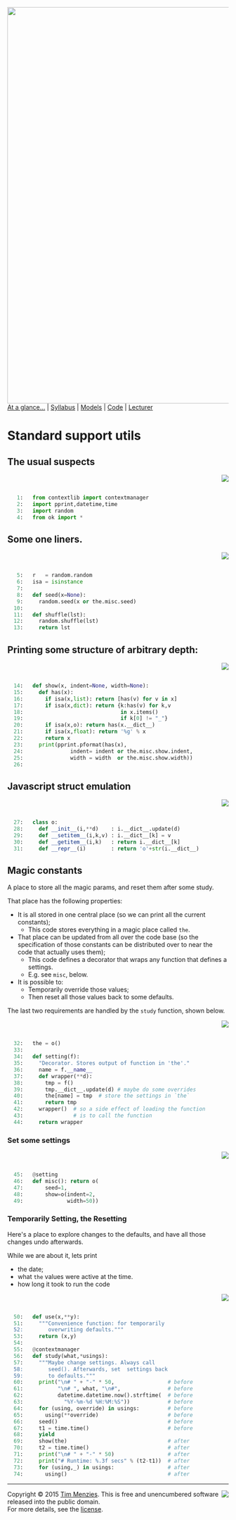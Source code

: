 [<img width=900 src="https://raw.githubusercontent.com/txt/mase/master/img/banner1.png">](https://github.com/txt/mase/blob/master/README.md)   
[At a glance...](https://github.com/txt/mase/blob/master/OVERVIEW.md) |
[Syllabus](https://github.com/txt/mase/blob/master/SYLLABUS.md) |
[Models](https://github.com/txt/mase/blob/master/MODELS.md) |
[Code](https://github.com/txt/mase/tree/master/src) |
[Lecturer](http://menzies.us) 



# Standard support utils

## The usual suspects

<a href="gadgets0.py#L12-L15"><img align=right src="http://www.hungarianreference.com/i/arrow_out.gif"></a><br clear=all>
```python

   1:   from contextlib import contextmanager
   2:   import pprint,datetime,time
   3:   import random
   4:   from ok import *
```

## Some one liners.

<a href="gadgets0.py#L21-L29"><img align=right src="http://www.hungarianreference.com/i/arrow_out.gif"></a><br clear=all>
```python

   5:   r   = random.random
   6:   isa = isinstance
   7:   
   8:   def seed(x=None):
   9:     random.seed(x or the.misc.seed)
  10:   
  11:   def shuffle(lst):
  12:     random.shuffle(lst)
  13:     return lst
```

## Printing some structure of arbitrary depth:

<a href="gadgets0.py#L35-L47"><img align=right src="http://www.hungarianreference.com/i/arrow_out.gif"></a><br clear=all>
```python

  14:   def show(x, indent=None, width=None):
  15:     def has(x):
  16:       if isa(x,list): return [has(v) for v in x]
  17:       if isa(x,dict): return {k:has(v) for k,v
  18:                               in x.items()
  19:                               if k[0] != "_"}
  20:       if isa(x,o): return has(x.__dict__)
  21:       if isa(x,float): return '%g' % x
  22:       return x
  23:     print(pprint.pformat(has(x),
  24:               indent= indent or the.misc.show.indent,
  25:               width = width  or the.misc.show.width))
  26:   
```

## Javascript struct emulation

<a href="gadgets0.py#L53-L57"><img align=right src="http://www.hungarianreference.com/i/arrow_out.gif"></a><br clear=all>
```python

  27:   class o:
  28:     def __init__(i,**d)    : i.__dict__.update(d)
  29:     def __setitem__(i,k,v) : i.__dict__[k] = v
  30:     def __getitem__(i,k)   : return i.__dict__[k]
  31:     def __repr__(i)        : return 'o'+str(i.__dict__)
```

## Magic constants

A place to store all the magic params, and reset
them after some study.

That place has the following properties:

+ It is all stored in one central place (so we
  can print all the current constants);
  + This code stores everything in a magic place called `the`.
+ That place can be updated from all over the code base
  (so the specification of those constants can be
  distributed over to near the code that actually uses them);
  + This code defines a decorator that wraps any function
    that defines a settings.
  + E.g. see `misc`, below.
+ It is possible to:
   + Temporarily override those values;
   + Then reset all those values back to
     some defaults.

The last two requirements are handled by the `study`
function, shown below.

<a href="gadgets0.py#L85-L97"><img align=right src="http://www.hungarianreference.com/i/arrow_out.gif"></a><br clear=all>
```python

  32:   the = o()
  33:   
  34:   def setting(f):
  35:     "Decorator. Stores output of function in 'the'."
  36:     name = f.__name__
  37:     def wrapper(**d):
  38:       tmp = f()
  39:       tmp.__dict__.update(d) # maybe do some overrides
  40:       the[name] = tmp  # store the settings in `the`
  41:       return tmp
  42:     wrapper()  # so a side effect of loading the function
  43:                # is to call the function
  44:     return wrapper
```

### Set some settings

<a href="gadgets0.py#L103-L107"><img align=right src="http://www.hungarianreference.com/i/arrow_out.gif"></a><br clear=all>
```python

  45:   @setting
  46:   def misc(): return o(
  47:       seed=1,
  48:       show=o(indent=2,
  49:              width=50))
```

### Temporarily Setting, the Resetting

Here's a place to explore changes to the defaults, and have
all those changes undo afterwards.

While we are about it, lets print

+ the date;
+ what  `the` values were active at the time. 
+ how long it took to run the code

<a href="gadgets0.py#L122-L146"><img align=right src="http://www.hungarianreference.com/i/arrow_out.gif"></a><br clear=all>
```python

  50:   def use(x,**y):
  51:     """Convenience function: for temporarily 
  52:        overwriting defaults."""
  53:     return (x,y)
  54:   
  55:   @contextmanager
  56:   def study(what,*usings):
  57:     """Maybe change settings. Always call 
  58:        seed(). Afterwards, set  settings back 
  59:        to defaults."""
  60:     print("\n# " + "-" * 50,                 # before
  61:           "\n# ", what, "\n#",               # before
  62:           datetime.datetime.now().strftime(  # before
  63:             "%Y-%m-%d %H:%M:%S"))            # before
  64:     for (using, override) in usings:         # before
  65:       using(**override)                      # before
  66:     seed()                                   # before
  67:     t1 = time.time()                         # before
  68:     yield                                      
  69:     show(the)                                # after
  70:     t2 = time.time()                         # after
  71:     print("\n# " + "-" * 50)                 # after
  72:     print("# Runtime: %.3f secs" % (t2-t1))  # after
  73:     for (using,_) in usings:                 # after
  74:       using()                                # after
```


_________

<img align=right src="https://raw.githubusercontent.com/txt/mase/master/img/pd-icon.png">Copyright © 2015 [Tim Menzies](http://menzies.us).
This is free and unencumbered software released into the public domain.   
For more details, see the [license](https://github.com/txt/mase/blob/master/LICENSE.md).

